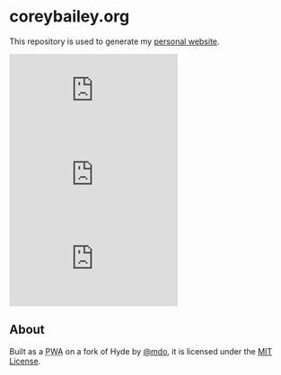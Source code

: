 coreybailey.org 
===============

This repository is used to generate my [personal website](http://www.coreybailey.org "http://www.coreybailey.org").

![GitHub code size in bytes](https://img.shields.io/github/languages/code-size/coreybailey07/coreybailey.org)
![GitHub release (latest SemVer including pre-releases)](https://img.shields.io/github/v/release/coreybailey07/coreybailey.org?include_prereleases)
![GitHub issues](https://img.shields.io/github/issues/coreybailey07/coreybailey.org)

## About

Built as a <abbr title="Progressive Web App">PWA</abbr> on a fork of Hyde by [@mdo](https://twitter.com/mdo), it is licensed under the [MIT License](LICENSE.md).
